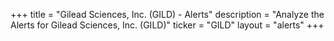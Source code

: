 +++
title = "Gilead Sciences, Inc. (GILD) - Alerts"
description = "Analyze the Alerts for Gilead Sciences, Inc. (GILD)"
ticker = "GILD"
layout = "alerts"
+++


